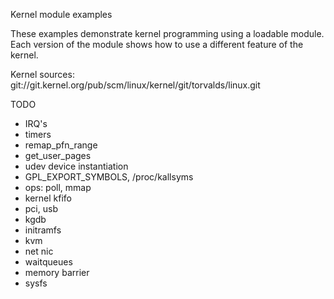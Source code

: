 Kernel module examples

These examples demonstrate kernel programming using a loadable module.  Each
version of the module shows how to use a different feature of the kernel.

Kernel sources: git://git.kernel.org/pub/scm/linux/kernel/git/torvalds/linux.git

TODO

* IRQ's
* timers
* remap_pfn_range
* get_user_pages
* udev device instantiation
* GPL_EXPORT_SYMBOLS, /proc/kallsyms
* ops: poll, mmap
* kernel kfifo
* pci, usb
* kgdb
* initramfs
* kvm
* net nic
* waitqueues
* memory barrier
* sysfs
